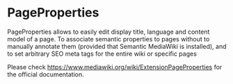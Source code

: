 # PageProperties

PageProperties allows to easily edit display title, language and content model of a page. To associate semantic properties to pages without to manually annotate them (provided that Semantic MediaWiki is installed), and to set arbitrary SEO meta tags for the entire wiki or specific pages

Please check https://www.mediawiki.org/wiki/ExtensionPageProperties for the official documentation.

